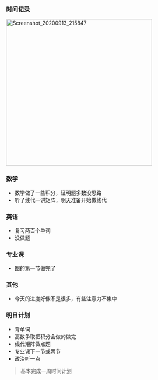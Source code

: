 ### 时间记录

<img src="../../../../Documents/Tencent Files/376634352/FileRecv/MobileFile/Screenshot_20200913_215847.jpg" alt="Screenshot_20200913_215847" width=400 />

### 数学

- 数学做了一些积分，证明题多数没思路
- 听了线代一讲矩阵，明天准备开始做线代

### 英语

- 复习两百个单词
- 没做题

### 专业课

- 图的第一节做完了

### 其他

- 今天的进度好像不是很多，有些注意力不集中

### 明日计划

- 背单词
- 高数争取把积分会做的做完
- 线代矩阵做点题
- 专业课下一节或两节
- 政治听一点

> 基本完成一周时间计划